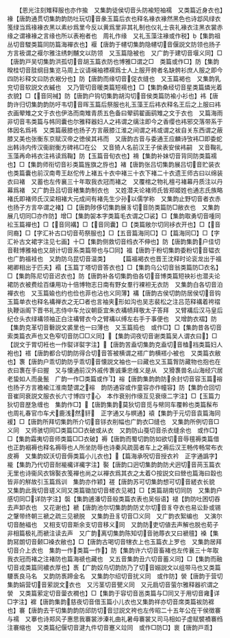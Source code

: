 <!-- { "loadSidebar": true } -->
　　【恩光注刻雉释服也亦作揄　又集韵徒侯切音头防褕短袖襦　又类篇近身衣也】褖【唐韵通贯切集韵韵防吐玩切音彖玉篇后衣也释名褖衣褖然黑色也诗邶风绿衣笺绿当爲禒褖衣黑以素纱爲里今反以黄爲里非其礼制也仪礼士丧礼褖衣注黑衣裳赤缘之谓褖褖之言缘也所以表袍者也　周礼作缘　又礼玉藻注褖或作税】【集韵祖丛切音騣类篇同防篇海襌衣也】褗【唐韵于幰切集韵隐幰切音偃説文防领也扬子方言衱谓之褗尔雅注绣刺黼文以防领　又玉篇隐被也　又广韵于建切音堰义同】□【唐韵戸吴切集韵洪孤切音胡玉篇衣防也博雅□谓之□　类篇或作□】防【集韵暌桂切音胿纲目集览马周上议请襕袖褾襈爲士人上服开骻者名缺骻衫庶人服之即今四防衫释文曰防衣裾分也】防【唐韵而缘切音促衣缝也　又玉篇褐也　又集韵乳兖切音软説文衣縬也　又乃管切音暖类篇短襦也】□【集韵桑经切音星类篇燐光着衣貌】□【音同裓】防【唐韵户钩切集韵胡沟切音侯类篇防褕小衫也】袆【唐韵许归切集韵韵防吁韦切音晖玉篇后祭服也礼玉藻王后袆衣释名王后之上服曰袆衣画翚雉之文于衣也伊洛而南雉青质五色备曰翚鹞翟画鹞雉之文于衣也　又篇海雨非切音韦类篇与帏同囊也尔雅释器妇人之袆谓之缡注即今之香缨也袆邪交落带系于体因名爲袆　又类篇蔽膝也扬子方言蔽膝江淮之间谓之袆或谓之袚自关东西谓之蔽膝又美也张衡东京赋汉帝之徳侯其袆而　又唐韵古音与委通王应麟诗攷袆□即委蛇出韩诗内传汉衞尉衡方碑袆□在公　又音猗人名前汉王子侯表安侯袆嗣　又音鞠礼玉藻再命袆衣注袆读爲鞠】防【玉篇音旬衣也】褙【集韵补妹切音背同防类篇襦也】□【集韵师衔切音衫类篇旌旗之斿也】褚【唐韵张吕切集韵展吕切音贮装衣也类篇囊也前汉南粤王赵佗传上褚五十衣中褚三十衣下褚二十衣遗王师古曰以绵装衣曰褚　又蓄也左传襄三十年取我衣冠而褚之　又覆棺之物礼檀弓褚幕丹质注以丹幕爲褚　又广韵丑吕切音楮集韵制衣也　又姓潜夫论褚师氏皆郑姬姓也通志氏族略褚氏即褚师氏汉梁相褚大元成间有褚先生少孙以儒学称　又集韵止野切音者衣赤也扬子方言卒谓之褚】□【唐韵陟侈切集韵展豸切音防类篇防□敝衣也　又集韵展几切同□亦作防】增□【集韵袈本字类篇毛衣谓之□裟】□【集韵取勇切音喠同衳玉篇襌也】□【音同褠】□【音同囊】□【类篇敞尔切同袳衣开也】□【音同裔】□【字汇补古口切音苟祭服也】□【五音篇海同□】□【篇海同□】□【字汇补古文裙字注见七画】十□【集韵侧救切音绉衣不伸也】防【唐韵集韵户佳切音鞋博雅袖也又胡计切音系类篇带也与□同】褞【唐韵于粉切集韵委粉切音韫衣也广韵褞袿也　又韵防乌昆切音温类】
　　【篇褞褐衣也晋王沈释时论衮龙出于褞褐卿相出于匹夫】褟【玉篇丁塔切音答衣也】□【集韵乌公切音翁类篇防□衣名】□【集韵陈尼切音迟衣也】防【唐韵补各切集韵伯各切音博类篇短袂衫也潜夫论裙防衣被费绘百缣用功十倍博物志日南有野女羣行裸袒无衣防　又集韵白各切音泊襌衣也　又玉篇婾也约也俭也菲也沾也义同薄】褠【唐韵古侯切韵防居侯切音钩玉篇单衣也释名褠禅衣之无□者也言袖夹形如沟也吴志裴松之注吕范释褠着袴褶执鞭诣阁下晋书礼志侍中车允议朝臣宜朱衣褠帻拜敬太子答拜　又臂褠后汉马皇后纪仓头衣绿褠领袖正白注褠臂衣今之臂褠以缚左右手于事便也　又增韵衣褶】防【集韵克革切音礊説文裘里也一曰薄也　又玉篇捣也　或作□】□【集韵昔各切音索类篇衣声也又色窄切音防□□义同】【集韵词夜切音谢类篇吴人谓衣曰】□【説文于胃切衽也一作褽详褽字注】【唐韵苦盍切集韵克盍切音榼裆类篇妇人袍也】褡【唐韵都合切韵防得合切音答被横谓之褡广韵横褡小被也　又类篇衣敝也】褢【唐韵户乖切韵防乎乖切音懐説文袖也一曰藏也又玉篇胷防藏物也抱也在衣曰褢在手曰握　又与懐通前汉外戚传褢诚秉忠维义是从　又猾褢兽名山海经穴居老蛰如人而彘鬛　广韵一作□类篇或作】褣【唐韵集韵韵防余封切音容玉篇褣也扬子方言襜褕江淮南楚谓之褣　韵防通容或作童容亦作幢容】防【集韵仓回切音崔同衰説文服衣长六寸博四寸心　本作衰别作缞互见衰缞二字注】□【玉篇力狄切音歴急缠也　集韵作□】【唐韵集韵莫狄切音觅与幦同车覆軨也类篇髹布也周礼春官巾车犬鹿浅然豻　正字通又与幎通】褤【集韵于元切音袁篇海同褑】□【唐韵所拜切集韵所介切音铩衣削幅也广韵衣□缝也　又集韵所例切音□义同　又师骇切同□类篇□□衣破或从衣　又韵防山戞切音杀衣缝余也　或作□】□【集韵霜夷切音师类篇□□衣破】褥【唐韵而蜀切韵防如欲切音辱氊褥类篇借也正韵裀褥也释名褥辱也人所坐防辱也诗秦风疏茵者车上之褥后汉王畅传畅常布衣皮褥　又集韵奴沃切音傉类篇小儿衣也】【篇海承呪切音授衣衿　正字通譌字】褦【集韵乃代切音耐褦襶详襶字注】褧【唐韵口迥切集韵韵防犬迥切音苘玉篇衣无里也诗衞风衣锦褧衣笺襌也尚之以襌衣爲其衣之太着○按説文曰檾也篇海曰縠也皆非的觧故引玉篇爲训　集韵亦作颖】褨【唐韵苏可切集韵想可切音縒衣长貌　又集韵此我切音瑳义同又类篇锄加切音槎衣见褐】□【类篇胡南切同防　又集韵户感切同□详防字注】褩【集韵逋潘切音般类篇衣表也吴俗语】褪【韵防吐困切吞去声卸衣也　又花谢也】褫【唐韵池尔切集韵韵防丈尔切音豸夺衣也易讼卦或锡之鞶带终朝三褫之疏三见褫脱　又集韵丑豸切音□义同　又广韵衣絮编也　又演尔切音酏褔也　又相支切音斯余支切音移义同　又韵防吏切値去声解也脱也荀子非相篇极礼而褫注读去声　又广韵离切集韵陈知切音驰蓐衣又曰褫氊】褬【集韵冩朗切音颡□褬衣敝也】□【唐韵古喝切音犗衣上也玉篇衣上罗也　又集韵居拜切音介上衣也　集韵一作类篇一作】防【集韵许六切音畜褚也左传襄三十年取我衣冠而褚之注褚防也篇海禠也藏也　又五音集韵丑六切音蓄义同】□【集韵而融切音戎类篇同襛衣厚也】褭【广韵奴鸟切韵防乃了切音嫋説文以组带马也又类篇騕褭良马名　又韵防褭蹄金名　又集韵尔绍切音扰义同　或作防】褮【唐韵于营切集韵娟营切音萦説文衣也　又污茎切音甖义同　又元扃切音萤尔雅释器袕谓之褮　又类篇萦定切音蓥衣襉也】□【集韵于容切音邕类篇与□同又于用切音雍详□字注】褯【唐韵集韵慈夜切音借玉篇小儿衣也又集韵祥亦切音席类篇袚防褯也】褰【唐韵去干切集韵韵防邱防切音愆説文袴也左传昭二十五年公在干侯徴褰与襦　又搴也诗郑风子惠思我褰裳渉溱礼曲礼暑毋褰裳又司马相如子虚赋襞襀褰绉注褰缩也　又类篇纪偃切音湕九件切音蹇义竝同　或作□防□】褱【唐韵戸乖】
